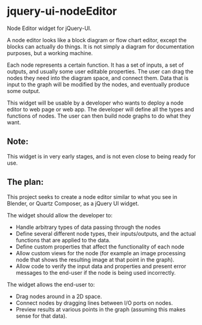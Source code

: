 jquery-ui-nodeEditor
====================

Node Editor widget for jQuery-UI.

A node editor looks like a block diagram or flow chart editor, except the blocks can actually do things.  It is not simply a diagram for documentation purposes, but a working machine.

Each node represents a certain function.  It has a set of inputs, a set of outputs, and usually some user editable properties.  The user can drag the nodes they need into the diagram space, and connect them.  Data that is input to the graph will be modified by the nodes, and eventually produce some output.

This widget will be usable by a developer who wants to deploy a node editor to web page or web app.  The developer will define all the types and functions of nodes. The user can then build node graphs to do what they want.

Note:
------------
This widget is in very early stages, and is not even close to being ready for use.

The plan:
---------
This project seeks to create a node editor similar to what you see in Blender, or Quartz Composer, as a jQuery UI widget.

The widget should allow the developer to:
  * Handle arbitrary types of data passing through the nodes
  * Define several different node types, their inputs/outputs, and the actual functions that are applied to the data.
  * Define custom properties that affect the functionality of each node
  * Allow custom views for the node (for example an image processing node that shows the resulting image at that point in the graph).
  * Allow code to verify the input data and properties and present error messages to the end-user if the node is being used incorrectly.

The widget allows the end-user to:
  * Drag nodes around in a 2D space.
  * Connect nodes by dragging lines between I/O ports on nodes.
  * Preview results at various points in the graph (assuming this makes sense for that data).



